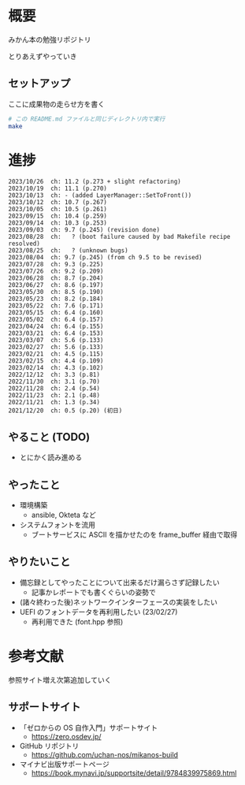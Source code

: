 # 概要
みかん本の勉強リポジトリ

とりあえずやっていき

## セットアップ
ここに成果物の走らせ方を書く
```bash
# この README.md ファイルと同じディレクトリ内で実行
make
```

# 進捗
```
2023/10/26  ch: 11.2 (p.273 + slight refactoring)
2023/10/19  ch: 11.1 (p.270)
2023/10/13  ch: - (added LayerManager::SetToFront())
2023/10/12  ch: 10.7 (p.267)
2023/10/05  ch: 10.5 (p.261)
2023/09/15  ch: 10.4 (p.259)
2023/09/14  ch: 10.3 (p.253)
2023/09/03  ch: 9.7 (p.245) (revision done)
2023/08/28  ch:   ? (boot failure caused by bad Makefile recipe resolved)
2023/08/25  ch:   ? (unknown bugs)
2023/08/04  ch: 9.7 (p.245) (from ch 9.5 to be revised)
2023/07/28  ch: 9.3 (p.225)
2023/07/26  ch: 9.2 (p.209)
2023/06/28  ch: 8.7 (p.204)
2023/06/27  ch: 8.6 (p.197)
2023/05/30  ch: 8.5 (p.190)
2023/05/23  ch: 8.2 (p.184)
2023/05/22  ch: 7.6 (p.171)
2023/05/15  ch: 6.4 (p.160)
2023/05/02  ch: 6.4 (p.157)
2023/04/24  ch: 6.4 (p.155)
2023/03/21  ch: 6.4 (p.153)
2023/03/07  ch: 5.6 (p.133)
2023/02/27  ch: 5.6 (p.133)
2023/02/21  ch: 4.5 (p.115)
2023/02/15  ch: 4.4 (p.109)
2023/02/14  ch: 4.3 (p.102)
2022/12/12  ch: 3.3 (p.81)
2022/11/30  ch: 3.1 (p.70)
2022/11/28  ch: 2.4 (p.54)
2022/11/23  ch: 2.1 (p.48)
2022/11/21  ch: 1.3 (p.34)
2021/12/20  ch: 0.5 (p.20) (初日)
```

## やること (TODO)
- とにかく読み進める

## やったこと
- 環境構築
    - ansible, Okteta など
- システムフォントを流用
    - ブートサービスに ASCII を描かせたのを frame_buffer 経由で取得

## やりたいこと
- 備忘録としてやったことについて出来るだけ漏らさず記録したい
    - 記事かレポートでも書くぐらいの姿勢で
- (諸々終わった後)ネットワークインターフェースの実装をしたい
- UEFI のフォントデータを再利用したい (23/02/27)
    - 再利用できた (font.hpp 参照)


# 参考文献
参照サイト増え次第追加していく

## サポートサイト
- 「ゼロからの OS 自作入門」サポートサイト
    - https://zero.osdev.jp/
- GitHub リポジトリ
    - https://github.com/uchan-nos/mikanos-build
- マイナビ出版サポートページ
    - https://book.mynavi.jp/supportsite/detail/9784839975869.html
